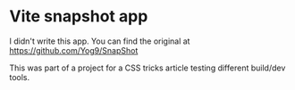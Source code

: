 # Vite snapshot app

I didn't write this app. You can find the original at https://github.com/Yog9/SnapShot 

This was part of a project for a CSS tricks article testing different build/dev tools.